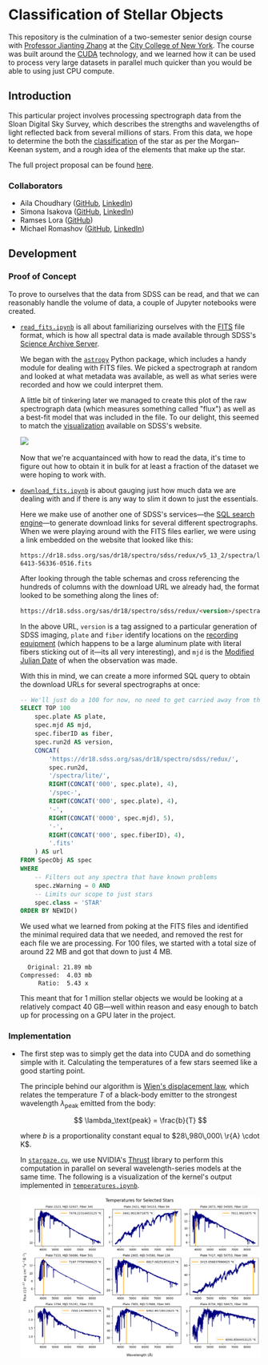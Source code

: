 # Classification of Stellar Objects

This repository is the culmination of a two-semester senior design course with [Professor Jianting Zhang](https://www.ccny.cuny.edu/profiles/jianting-zhang) at the [City College of New York](https://ccny.cuny.edu). The course was built around the [CUDA](https://en.wikipedia.org/wiki/CUDA) technology, and we learned how it can be used to process very large datasets in parallel much quicker than you would be able to using just CPU compute.

## Introduction

This particular project involves processing spectrograph data from the Sloan Digital Sky Survey, which describes the strengths and wavelengths of light reflected back from several millions of stars. From this data, we hope to determine the both the [classification](https://en.wikipedia.org/wiki/Stellar_classification) of the star as per the Morgan–Keenan system, and a rough idea of the elements that make up the star.

The full project proposal can be found [here](./docs/proposal.pdf).

### Collaborators
- Aila Choudhary ([GitHub](https://github.com/ailachoudhary), [LinkedIn](https://www.linkedin.com/in/aila-choudhary/))
- Simona Isakova ([GitHub](https://github.com/buringskul), [LinkedIn](https://www.linkedin.com/in/simona-isakova/))
- Ramses Lora ([GitHub](https://github.com/Nakedkoops))
- Michael Romashov ([GitHub](https://github.com/MikeRomaa), [LinkedIn](https://www.linkedin.com/in/mikeromaa/))

## Development

### Proof of Concept

To prove to ourselves that the data from SDSS can be read, and that we can reasonably handle the volume of data, a couple of Jupyter notebooks were created.

- [`read_fits.ipynb`](./notebooks/read_fits.ipynb) is all about familiarizing ourselves with the [FITS](https://en.wikipedia.org/wiki/FITS) file format, which is how all spectral data is made available through SDSS's [Science Archive Server](https://dr18.sdss.org/home).

    We began with the [`astropy`](https://www.astropy.org/) Python package, which includes a handy module for dealing with FITS files. We picked a spectrograph at random and looked at what metadata was available, as well as what series were recorded and how we could interpret them.

    A little bit of tinkering later we managed to create this plot of the raw spectrograph data (which measures something called "flux") as well as a best-fit model that was included in the file. To our delight, this seemed to match the [visualization](https://dr18.sdss.org/optical/spectrum/view?plateid=6413&mjd=56336&fiberid=516) available on SDSS's website.

    ![](./docs/initial-fits-data.png)

    Now that we're acquantainced with how to read the data, it's time to figure out how to obtain it in bulk for at least a fraction of the dataset we were hoping to work with.

- [`download_fits.ipynb`](./notebooks/download_fits.ipynb) is about gauging just how much data we are dealing with and if there is any way to slim it down to just the essentials.

    Here we make use of another one of SDSS's services—the [SQL search engine](https://skyserver.sdss.org/dr18/SearchTools/sql)—to generate download links for several different spectrographs. When we were playing around with the FITS files earlier, we were using a link embedded on the website that looked like this:

    ```
    https://dr18.sdss.org/sas/dr18/spectro/sdss/redux/v5_13_2/spectra/lite/6413/spec-6413-56336-0516.fits
    ```

    After looking through the table schemas and cross referencing the hundreds of columns with the download URL we already had, the format looked to be something along the lines of:

    ```html
    https://dr18.sdss.org/sas/dr18/spectro/sdss/redux/<version>/spectra/lite/<plate>/spec-<plate>-<mjd>-<fiber>.fits
    ```

    In the above URL, `version` is a tag assigned to a particular generation of SDSS imaging, `plate` and `fiber` identify locations on the [recording equipment](https://www.sdss.org/dr18/targeting/plates/) (which happens to be a large aluminum plate with literal fibers sticking out of it—its all very interesting), and `mjd` is the [Modified Julian Date](https://scienceworld.wolfram.com/astronomy/ModifiedJulianDate.html) of when the observation was made.

    With this in mind, we can create a more informed SQL query to obtain the download URLs for several spectrographs at once:

    ```sql
    -- We'll just do a 100 for now, no need to get carried away from the start
    SELECT TOP 100
        spec.plate AS plate,
        spec.mjd AS mjd,
        spec.fiberID as fiber,
        spec.run2d AS version,
        CONCAT(
            'https://dr18.sdss.org/sas/dr18/spectro/sdss/redux/',
            spec.run2d,
            '/spectra/lite/',
            RIGHT(CONCAT('000', spec.plate), 4),
            '/spec-',
            RIGHT(CONCAT('000', spec.plate), 4),
            '-',
            RIGHT(CONCAT('0000', spec.mjd), 5),
            '-',
            RIGHT(CONCAT('000', spec.fiberID), 4),
            '.fits'
        ) AS url
    FROM SpecObj AS spec
    WHERE
        -- Filters out any spectra that have known problems
        spec.zWarning = 0 AND
        -- Limits our scope to just stars
        spec.class = 'STAR'
    ORDER BY NEWID()
    ```

    We used what we learned from poking at the FITS files and identified the minimal required data that we needed, and removed the rest for each file we are processing. For 100 files, we started with a total size of around 22 MB and got that down to just 4 MB.

    ```
      Original: 21.89 mb
    Compressed:  4.03 mb
         Ratio:  5.43 x
    ```

    This meant that for 1 million stellar objects we would be looking at a relatively compact 40 GB—well within reason and easy enough to batch up for processing on a GPU later in the project.

### Implementation

- The first step was to simply get the data into CUDA and do something simple with it. Calculating the temperatures of a few stars seemed like a good starting point.

    The principle behind our algorithm is [Wien's displacement law](https://en.wikipedia.org/wiki/Wien's_displacement_law), which relates the temperature $T$ of a black-body emitter to the strongest wavelength $\lambda_\text{peak}$ emitted from the body:

    $$ \lambda_\text{peak} = \frac{b}{T} $$

    where $b$ is a proportionality constant equal to $28\,980\,000\ \r{A} \cdot K$.

    In [`stargaze.cu`](./src/stargaze.cu), we use NVIDIA's [Thrust](https://nvidia.github.io/cccl/thrust/) library to perform this computation in parallel on several wavelength-series models at the same time. The following is a visualization of the kernel's output implemented in [`temperatures.ipynb`](./notebooks/temperatures.ipynb).

    ![](./docs/temperatures.png)
